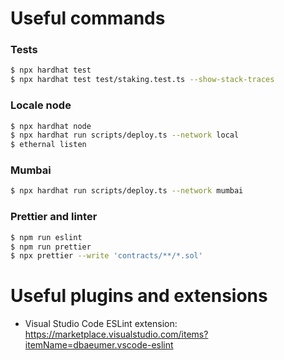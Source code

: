 # Useful commands

### Tests

```sh
$ npx hardhat test
$ npx hardhat test test/staking.test.ts --show-stack-traces
```

### Locale node

```sh
$ npx hardhat node
$ npx hardhat run scripts/deploy.ts --network local
$ ethernal listen
```

### Mumbai

```sh
$ npx hardhat run scripts/deploy.ts --network mumbai
```

### Prettier and linter

```sh
$ npm run eslint
$ npm run prettier
$ npx prettier --write 'contracts/**/*.sol'
```

# Useful plugins and extensions

* Visual Studio Code ESLint extension: https://marketplace.visualstudio.com/items?itemName=dbaeumer.vscode-eslint
